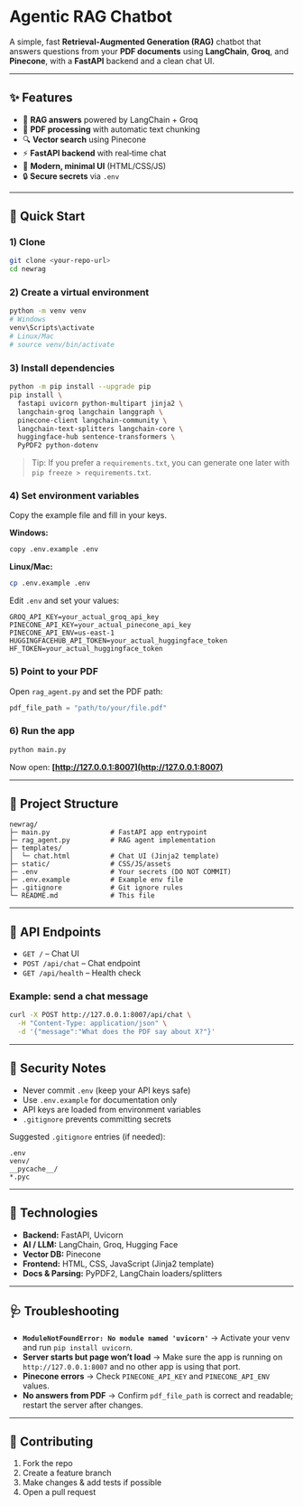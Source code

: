 # Agentic RAG Chatbot

A simple, fast **Retrieval‑Augmented Generation (RAG)** chatbot that answers questions from your **PDF documents** using **LangChain**, **Groq**, and **Pinecone**, with a **FastAPI** backend and a clean chat UI.

---

## ✨ Features

* 🤖 **RAG answers** powered by LangChain + Groq
* 📄 **PDF processing** with automatic text chunking
* 🔍 **Vector search** using Pinecone
* ⚡ **FastAPI backend** with real‑time chat
* 💬 **Modern, minimal UI** (HTML/CSS/JS)
* 🔒 **Secure secrets** via `.env`

---

## 🚀 Quick Start

### 1) Clone

```bash
git clone <your-repo-url>
cd newrag
```

### 2) Create a virtual environment

```bash
python -m venv venv
# Windows
venv\Scripts\activate
# Linux/Mac
# source venv/bin/activate
```

### 3) Install dependencies

```bash
python -m pip install --upgrade pip
pip install \
  fastapi uvicorn python-multipart jinja2 \
  langchain-groq langchain langgraph \
  pinecone-client langchain-community \
  langchain-text-splitters langchain-core \
  huggingface-hub sentence-transformers \
  PyPDF2 python-dotenv
```

> Tip: If you prefer a `requirements.txt`, you can generate one later with `pip freeze > requirements.txt`.

### 4) Set environment variables

Copy the example file and fill in your keys.

**Windows:**

```bash
copy .env.example .env
```

**Linux/Mac:**

```bash
cp .env.example .env
```

Edit `.env` and set your values:

```env
GROQ_API_KEY=your_actual_groq_api_key
PINECONE_API_KEY=your_actual_pinecone_api_key
PINECONE_API_ENV=us-east-1
HUGGINGFACEHUB_API_TOKEN=your_actual_huggingface_token
HF_TOKEN=your_actual_huggingface_token
```

### 5) Point to your PDF

Open `rag_agent.py` and set the PDF path:

```python
pdf_file_path = "path/to/your/file.pdf"
```

### 6) Run the app

```bash
python main.py
```

Now open: **[http://127.0.0.1:8007](http://127.0.0.1:8007)**

---

## 🧭 Project Structure

```
newrag/
├─ main.py               # FastAPI app entrypoint
├─ rag_agent.py          # RAG agent implementation
├─ templates/
│  └─ chat.html          # Chat UI (Jinja2 template)
├─ static/               # CSS/JS/assets
├─ .env                  # Your secrets (DO NOT COMMIT)
├─ .env.example          # Example env file
├─ .gitignore            # Git ignore rules
└─ README.md             # This file
```

---

## 🧪 API Endpoints

* `GET /` – Chat UI
* `POST /api/chat` – Chat endpoint
* `GET /api/health` – Health check

### Example: send a chat message

```bash
curl -X POST http://127.0.0.1:8007/api/chat \
  -H "Content-Type: application/json" \
  -d '{"message":"What does the PDF say about X?"}'
```

---

## 🔐 Security Notes

*  Never commit `.env` (keep your API keys safe)
*  Use `.env.example` for documentation only
*  API keys are loaded from environment variables
*  `.gitignore` prevents committing secrets

Suggested `.gitignore` entries (if needed):

```
.env
venv/
__pycache__/
*.pyc
```

---

## 🧰 Technologies

* **Backend:** FastAPI, Uvicorn
* **AI / LLM:** LangChain, Groq, Hugging Face
* **Vector DB:** Pinecone
* **Frontend:** HTML, CSS, JavaScript (Jinja2 template)
* **Docs & Parsing:** PyPDF2, LangChain loaders/splitters

---

## 🩺 Troubleshooting

* **`ModuleNotFoundError: No module named 'uvicorn'`** → Activate your venv and run `pip install uvicorn`.
* **Server starts but page won’t load** → Make sure the app is running on `http://127.0.0.1:8007` and no other app is using that port.
* **Pinecone errors** → Check `PINECONE_API_KEY` and `PINECONE_API_ENV` values.
* **No answers from PDF** → Confirm `pdf_file_path` is correct and readable; restart the server after changes.

---

## 🤝 Contributing

1. Fork the repo
2. Create a feature branch
3. Make changes & add tests if possible
4. Open a pull request

